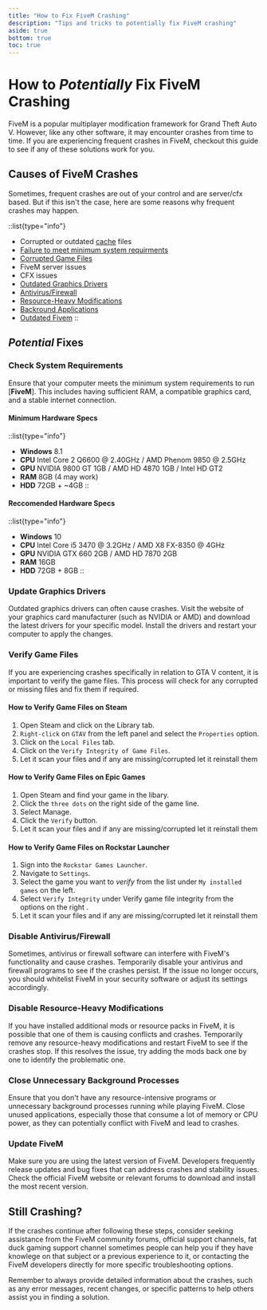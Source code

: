 ```yaml
---
title: "How to Fix FiveM Crashing"
description: "Tips and tricks to potentially fix FiveM crashing"
aside: true
bottom: true
toc: true
---
```


# How to *Potentially* Fix FiveM Crashing

FiveM is a popular multiplayer modification framework for Grand Theft Auto V. However, like any other software, it may encounter crashes from time to time. If you are experiencing frequent crashes in FiveM, checkout this guide to see if any of these solutions work for you.

## Causes of FiveM Crashes

Sometimes, frequent crashes are out of your control and are server/cfx based. But if this isn't the case, here are some reasons why frequent crashes may happen.

::list{type="info"}
- Corrupted or outdated [cache](/server-docs/troubleshooting/how-to-clear-fivem-cache) files
- [Failure to meet minimum system requirments](#check-system-requirements)
- [Corrupted Game Files](#verify-game-files)
- FiveM server issues
- CFX issues
- [Outdated Graphics Drivers](#update-graphics-drivers)
- [Antivirus/Firewall](#disable-antivirusfirewall)
- [Resource-Heavy Modifications](#disable-resource-heavy-modifications)
- [Backround Applications](#close-unnecessary-background-processes)
- [Outdated Fivem](#update-fivem)
::

## *Potential* Fixes

### Check System Requirements

Ensure that your computer meets the minimum system requirements to run [**FiveM**]. This includes having sufficient RAM, a compatible graphics card, and a stable internet connection.

#### Minimum Hardware Specs

::list{type="info"}
- **Windows** 8.1
- **CPU** Intel Core 2 Q6600 @ 2.40GHz / AMD Phenom 9850 @ 2.5GHz
- **GPU** NVIDIA 9800 GT 1GB / AMD HD 4870 1GB / Intel HD GT2
- **RAM** 8GB (4 may work)
- **HDD** 72GB + ~4GB
::

#### Reccomended Hardware Specs

::list{type="info"}
- **Windows** 10
- **CPU** Intel Core i5 3470 @ 3.2GHz / AMD X8 FX-8350 @ 4GHz
- **GPU** NVIDIA GTX 660 2GB / AMD HD 7870 2GB
- **RAM** 16GB
- **HDD** 72GB + 8GB
::

### Update Graphics Drivers

Outdated graphics drivers can often cause crashes. Visit the website of your graphics card manufacturer (such as NVIDIA or AMD) and download the latest drivers for your specific model. Install the drivers and restart your computer to apply the changes.

### Verify Game Files

If you are experiencing crashes specifically in relation to GTA V content, it is important to verify the game files. This process will check for any corrupted or missing files and fix them if required.

#### How to Verify Game Files on Steam

1. Open Steam and click on the Library tab.
2. `Right-click` on `GTAV` from the left panel and select the `Properties` option.
3. Click on the `Local Files` tab.
4. Click on the `Verify Integrity of Game Files`.
5. Let it scan your files and if any are missing/corrupted let it reinstall them

#### How to Verify Game Files on Epic Games
1. Open Steam and find your game in the libary.
2. Click the `three dots` on the right side of the game line.
3. Select Manage.
4. Click the `Verify` button.
5. Let it scan your files and if any are missing/corrupted let it reinstall them

#### How to Verify Game Files on Rockstar Launcher
1. Sign into the `Rockstar Games Launcher`.
2. Navigate to `Settings`.
3. Select the game you want to *verify* from the list under `My installed games` on the left.
4. Select `Verify Integrity` under Verify game file integrity from the options on the right .
5. Let it scan your files and if any are missing/corrupted let it reinstall them

### Disable Antivirus/Firewall

Sometimes, antivirus or firewall software can interfere with FiveM's functionality and cause crashes. Temporarily disable your antivirus and firewall programs to see if the crashes persist. If the issue no longer occurs, you should whitelist FiveM in your security software or adjust its settings accordingly.

### Disable Resource-Heavy Modifications

If you have installed additional mods or resource packs in FiveM, it is possible that one of them is causing conflicts and crashes. Temporarily remove any resource-heavy modifications and restart FiveM to see if the crashes stop. If this resolves the issue, try adding the mods back one by one to identify the problematic one.

### Close Unnecessary Background Processes

Ensure that you don't have any resource-intensive programs or unnecessary background processes running while playing FiveM. Close unused applications, especially those that consume a lot of memory or CPU power, as they can potentially conflict with FiveM and lead to crashes.

### Update FiveM

Make sure you are using the latest version of FiveM. Developers frequently release updates and bug fixes that can address crashes and stability issues. Check the official FiveM website or relevant forums to download and install the most recent version.

## Still Crashing?

If the crashes continue after following these steps, consider seeking assistance from the FiveM community forums, official support channels, fat duck gaming support channel sometimes people can help you if they have knowlege on that subject or a previous experience to it, or contacting the FiveM developers directly for more specific troubleshooting options.

Remember to always provide detailed information about the crashes, such as any error messages, recent changes, or specific patterns to help others assist you in finding a solution.